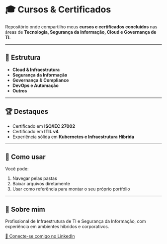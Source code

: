 # 🎓 Cursos & Certificados

Repositório onde compartilho meus **cursos e certificados concluídos** nas áreas de **Tecnologia, Segurança da Informação, Cloud e Governança de TI**.

---

## 📂 Estrutura
- **Cloud & Infraestrutura**
- **Segurança da Informação**
- **Governança & Compliance**
- **DevOps e Automação**
- **Outros**

---

## 🏆 Destaques
- Certificado em **ISO/IEC 27002**
- Certificado em **ITIL v4**
- Experiência sólida em **Kubernetes e Infraestrutura Híbrida**

---

## 🚀 Como usar
Você pode:
1. Navegar pelas pastas
2. Baixar arquivos diretamente
3. Usar como referência para montar o seu próprio portfólio

---

## 📌 Sobre mim
Profissional de Infraestrutura de TI e Segurança da Informação, com experiência em ambientes híbridos e corporativos.

[🔗 Conecte-se comigo no LinkedIn](https://linkedin.com/in/seu-perfil)
